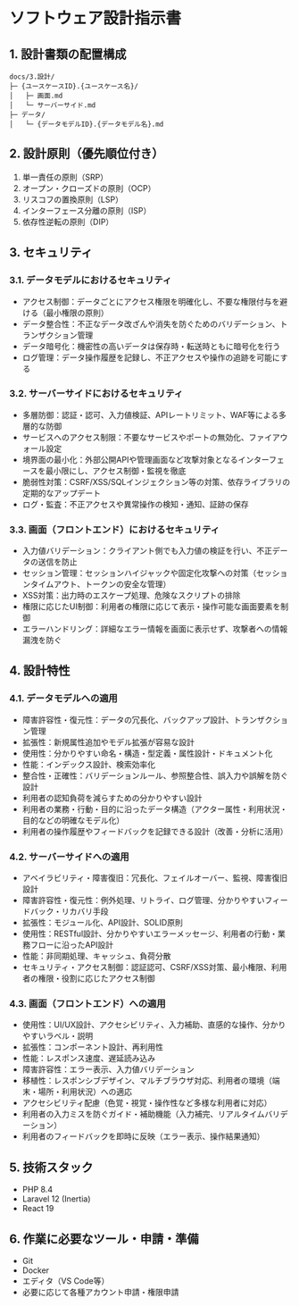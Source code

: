 # ソフトウェア設計指示書

## 1. 設計書類の配置構成

```
docs/3.設計/
├─ {ユースケースID}.{ユースケース名}/
│   ├─ 画面.md
│   └─ サーバーサイド.md
├─ データ/
│   └─ {データモデルID}.{データモデル名}.md
```

## 2. 設計原則（優先順位付き）

1. 単一責任の原則（SRP）
2. オープン・クローズドの原則（OCP）
3. リスコフの置換原則（LSP）
4. インターフェース分離の原則（ISP）
5. 依存性逆転の原則（DIP）

## 3. セキュリティ

### 3.1. データモデルにおけるセキュリティ

- アクセス制御：データごとにアクセス権限を明確化し、不要な権限付与を避ける（最小権限の原則）
- データ整合性：不正なデータ改ざんや消失を防ぐためのバリデーション、トランザクション管理
- データ暗号化：機密性の高いデータは保存時・転送時ともに暗号化を行う
- ログ管理：データ操作履歴を記録し、不正アクセスや操作の追跡を可能にする

### 3.2. サーバーサイドにおけるセキュリティ

- 多層防御：認証・認可、入力値検証、APIレートリミット、WAF等による多層的な防御
- サービスへのアクセス制限：不要なサービスやポートの無効化、ファイアウォール設定
- 境界面の最小化：外部公開APIや管理画面など攻撃対象となるインターフェースを最小限にし、アクセス制御・監視を徹底
- 脆弱性対策：CSRF/XSS/SQLインジェクション等の対策、依存ライブラリの定期的なアップデート
- ログ・監査：不正アクセスや異常操作の検知・通知、証跡の保存

### 3.3. 画面（フロントエンド）におけるセキュリティ

- 入力値バリデーション：クライアント側でも入力値の検証を行い、不正データの送信を防止
- セッション管理：セッションハイジャックや固定化攻撃への対策（セッションタイムアウト、トークンの安全な管理）
- XSS対策：出力時のエスケープ処理、危険なスクリプトの排除
- 権限に応じたUI制御：利用者の権限に応じて表示・操作可能な画面要素を制御
- エラーハンドリング：詳細なエラー情報を画面に表示せず、攻撃者への情報漏洩を防ぐ

## 4. 設計特性

### 4.1. データモデルへの適用

- 障害許容性・復元性：データの冗長化、バックアップ設計、トランザクション管理
- 拡張性：新規属性追加やモデル拡張が容易な設計
- 使用性：分かりやすい命名・構造・型定義・属性設計・ドキュメント化
- 性能：インデックス設計、検索効率化
- 整合性・正確性：バリデーションルール、参照整合性、誤入力や誤解を防ぐ設計
- 利用者の認知負荷を減らすための分かりやすい設計
- 利用者の業務・行動・目的に沿ったデータ構造（アクター属性・利用状況・目的などの明確なモデル化）
- 利用者の操作履歴やフィードバックを記録できる設計（改善・分析に活用）

### 4.2. サーバーサイドへの適用

- アベイラビリティ・障害復旧：冗長化、フェイルオーバー、監視、障害復旧設計
- 障害許容性・復元性：例外処理、リトライ、ログ管理、分かりやすいフィードバック・リカバリ手段
- 拡張性：モジュール化、API設計、SOLID原則
- 使用性：RESTful設計、分かりやすいエラーメッセージ、利用者の行動・業務フローに沿ったAPI設計
- 性能：非同期処理、キャッシュ、負荷分散
- セキュリティ・アクセス制御：認証認可、CSRF/XSS対策、最小権限、利用者の権限・役割に応じたアクセス制御

### 4.3. 画面（フロントエンド）への適用

- 使用性：UI/UX設計、アクセシビリティ、入力補助、直感的な操作、分かりやすいラベル・説明
- 拡張性：コンポーネント設計、再利用性
- 性能：レスポンス速度、遅延読み込み
- 障害許容性：エラー表示、入力値バリデーション
- 移植性：レスポンシブデザイン、マルチブラウザ対応、利用者の環境（端末・場所・利用状況）への適応
- アクセシビリティ配慮（色覚・視覚・操作性など多様な利用者に対応）
- 利用者の入力ミスを防ぐガイド・補助機能（入力補完、リアルタイムバリデーション）
- 利用者のフィードバックを即時に反映（エラー表示、操作結果通知）

## 5. 技術スタック

- PHP 8.4
- Laravel 12 (Inertia)
- React 19

## 6. 作業に必要なツール・申請・準備

- Git
- Docker
- エディタ（VS Code等）
- 必要に応じて各種アカウント申請・権限申請

